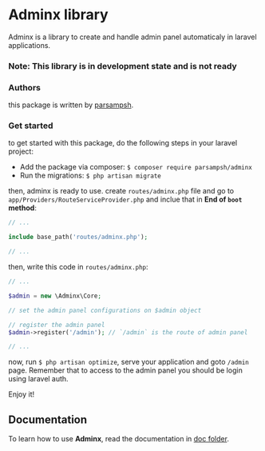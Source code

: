 # Adminx library
Adminx is a library to create and handle admin panel automaticaly in laravel applications.

### Note: This library is in development state and is not ready

### Authors
this package is written by [parsampsh](https://github.com/parsampsh).

### Get started
to get started with this package, do the following steps in your laravel project:

- Add the package via composer: `$ composer require parsampsh/adminx`
- Run the migrations: `$ php artisan migrate`

then, adminx is ready to use. create `routes/adminx.php` file and go to `app/Providers/RouteServiceProvider.php` and inclue that in **End of `boot` method**:

```php
// ...

include base_path('routes/adminx.php');

// ...
```

then, write this code in `routes/adminx.php`:

```php
// ...

$admin = new \Adminx\Core;

// set the admin panel configurations on $admin object

// register the admin panel
$admin->register('/admin'); // `/admin` is the route of admin panel

// ...
```

now, run `$ php artisan optimize`, serve your application and goto `/admin` page. Remember that to access to the admin panel you should be login using laravel auth.

Enjoy it!

## Documentation
To learn how to use **Adminx**, read the documentation in [doc folder](/doc).
